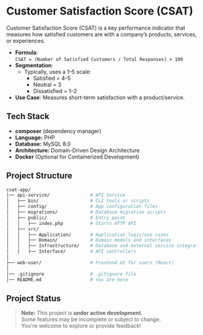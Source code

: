 # Customer Satisfaction Score (CSAT)
Customer Satisfaction Score (CSAT) is a key performance indicator that measures how satisfied customers are with a company’s products, services, or experiences.
- **Formula**:  
  `CSAT = (Number of Satisfied Customers / Total Responses) × 100`
- **Segmentation**:
  - Typically, uses a 1–5 scale:
    - Satisfied = 4–5
    - Neutral = 3
    - Dissatisfied = 1–2
- **Use Case**: Measures short-term satisfaction with a product/service.

## Tech Stack
- **composer** (dependency manager)
- **Language:** PHP
- **Database:** MySQL 8.0
- **Architecture:** Domain-Driven Design Architecture
- **Docker** (Optional for Containerized Development)

## Project Structure
```bash
csat-app/
│── api-service/               # API Service
│   ├── bin/                   # CLI tools or scripts
│   ├── config/                # App configuration files
│   ├── migrations/            # Database migration scripts
│   ├── public/                # Entry point
│   │   ├── index.php          # Starts HTTP API
│   ├── src/
│   │   ├── Application/       # Application logic/use cases
│   │   ├── Domain/            # Domain models and interfaces
│   │   ├── Infrastructure/    # Database and external service integrations
│   │   ├── Interface/         # API controllers
│
├── web-user/                  # Frontend UI for users (React)
│
│── .gitignore                 # .gitignore file
│── README.md                  # You are here
```

## Project Status
> **Note:** This project is **under active development**.  
> Some features may be incomplete or subject to change.  
> You're welcome to explore or provide feedback!
